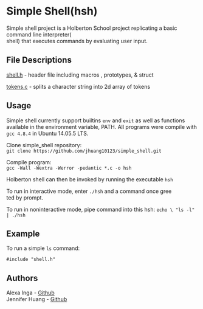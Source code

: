 # Simple Shell(hsh)  
Simple shell project is a Holberton School project replicating a basic command line interpreter(\
shell) that executes commands by evaluating user input. 


## File Descriptions  
[shell.h]() - header file including macros , prototypes, & struct  

[tokens.c]() - splits a character string into 2d array of tokens

## Usage  
Simple shell currently support builtins `env` and `exit` as well as functions available in the environment variable, PATH. All programs were compile with `gcc 4.8.4` in Ubuntu 14.05.5 LTS.  

Clone simple_shell repository:  
` git clone https://github.com/jhuang10123/simple_shell.git `  

Compile program:  
`gcc -Wall -Wextra -Werror -pedantic *.c -o hsh`

Holberton shell can then be invoked by running the executable `hsh`
  
To run in interactive mode, enter `./hsh` and a command once gree\
ted by prompt.  

To run in noninteractive mode, pipe command into this hsh: `echo \
"ls -l" | ./hsh`  

## Example
To run a simple `ls` command:  
```
#include "shell.h"  

```
## Authors
Alexa Inga -  [Github](https://github.com/ )  
Jennifer Huang - [Github](https://github.com/jhuang10123)